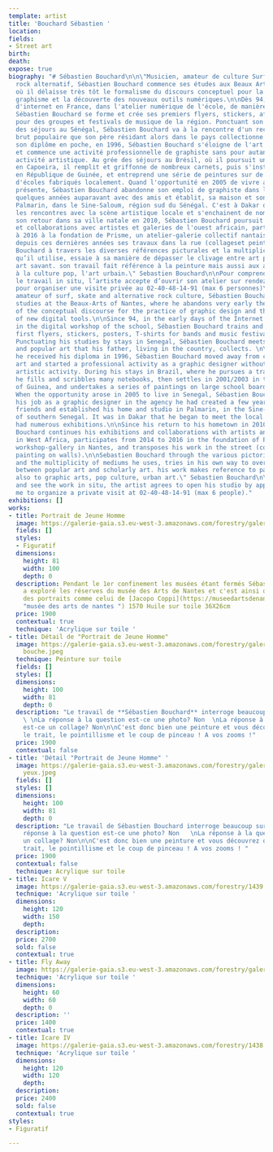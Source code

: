 ```yaml
---
template: artist
title: 'Bouchard Sébastien '
location: 
fields:
- Street art
birth: 
death: 
expose: true
biography: "# Sébastien Bouchard\n\n\"Musicien, amateur de culture Surf, Skate et
  rock alternatif, Sébastien Bouchard commence ses études aux Beaux Arts de Nantes,
  où il délaisse très tôt le formalisme du discours conceptuel pour la pratique du
  graphisme et la découverte des nouveaux outils numériques.\n\nDès 94, aux balbutiements
  d'internet en France, dans l'atelier numérique de l'école, de manière autonome,
  Sébastien Bouchard se forme et crée ses premiers flyers, stickers, affiches, tee-shirts
  pour des groupes et festivals de musique de la région. Ponctuant son cursus par
  des séjours au Sénégal, Sébastien Bouchard va à la rencontre d'un recup-art et art
  brut populaire que son père résidant alors dans le pays collectionne. \n\nSitôt
  son diplôme en poche, en 1996, Sébastien Bouchard s'éloigne de l'art contemporain
  et commence une activité professionnelle de graphiste sans pour autant perdre son
  activité artistique. Au grée des séjours au Brésil, où il poursuit une formation
  en Capoeira, il remplit et griffonne de nombreux carnets, puis s'installe en 2001/2003
  en République de Guinée, et entreprend une série de peintures sur de larges tableaux
  d'écoles fabriqués localement. Quand l'opportunité en 2005 de vivre au Sénégal se
  présente, Sébastien Bouchard abandonne son emploi de graphiste dans l'agence créée
  quelques années auparavant avec des amis et établit, sa maison et son atelier à
  Palmarin, dans le Sine-Saloum, région sud du Sénégal. C'est à Dakar que commencent
  les rencontres avec la scène artistique locale et s'enchainent de nombreuses expositions.\n\nDepuis
  son retour dans sa ville natale en 2010, Sébastien Bouchard poursuit ses expositions
  et collaborations avec artistes et galeries de l'ouest africain, participe de 2014
  à 2016 à la fondation de Prisme, un atelier-galerie collectif nantais et transpose
  depuis ces dernières années ses travaux dans la rue (collageset peinture sur murs).\n\nSébastien
  Bouchard à travers les diverses références picturales et la multiplicité des médiums
  qu’il utilise, essaie à sa manière de dépasser le clivage entre art populaire et
  art savant. son travail fait référence à la peinture mais aussi aux arts graphiques,
  à la culture pop, l'art urbain.\" Sebastien Bouchard\n\nPour comprendre et voir
  le travail in situ, l’artiste accepte d’ouvrir son atelier sur rendez-vous. Contactez-moi
  pour organiser une visite privée au 02-40-48-14-91 (max 6 personnes)\n\n\"Musician,
  amateur of surf, skate and alternative rock culture, Sébastien Bouchard begins his
  studies at the Beaux-Arts of Nantes, where he abandons very early the formalism
  of the conceptual discourse for the practice of graphic design and the discovery
  of new digital tools.\n\nSince 94, in the early days of the Internet in France,
  in the digital workshop of the school, Sébastien Bouchard trains and creates his
  first flyers, stickers, posters, T-shirts for bands and music festivals in the region.
  Punctuating his studies by stays in Senegal, Sébastien Bouchard meets a recup-art
  and popular art that his father, living in the country, collects. \n\nAs soon as
  he received his diploma in 1996, Sébastien Bouchard moved away from contemporary
  art and started a professional activity as a graphic designer without losing his
  artistic activity. During his stays in Brazil, where he pursues a training in Capoeira,
  he fills and scribbles many notebooks, then settles in 2001/2003 in the Republic
  of Guinea, and undertakes a series of paintings on large school boards made locally.
  When the opportunity arose in 2005 to live in Senegal, Sébastien Bouchard gave up
  his job as a graphic designer in the agency he had created a few years earlier with
  friends and established his home and studio in Palmarin, in the Sine-Saloum region
  of southern Senegal. It was in Dakar that he began to meet the local art scene and
  had numerous exhibitions.\n\nSince his return to his hometown in 2010, Sébastien
  Bouchard continues his exhibitions and collaborations with artists and galleries
  in West Africa, participates from 2014 to 2016 in the foundation of Prisme, a collective
  workshop-gallery in Nantes, and transposes his work in the street (collages and
  painting on walls).\n\nSebastien Bouchard through the various pictorial references
  and the multiplicity of mediums he uses, tries in his own way to overcome the divide
  between popular art and scholarly art. his work makes reference to painting but
  also to graphic arts, pop culture, urban art.\" Sebastien Bouchard\n\nTo understand
  and see the work in situ, the artist agrees to open his studio by appointment. Contact
  me to organize a private visit at 02-40-48-14-91 (max 6 people)."
exhibitions: []
works:
- title: Portrait de Jeune Homme
  image: https://galerie-gaia.s3.eu-west-3.amazonaws.com/forestry/galerie-gaia-sebastien-bouchard-portrait-de-jeune-homme-81x100.jpg
  fields: []
  styles:
  - Figuratif
  dimensions:
    height: 81
    width: 100
    depth: 0
  description: Pendant le 1er confinement les musées étant fermés Sébastien Bouchard
    a exploré les réserves du musée des Arts de Nantes et c'est ainsi qu'il a trouvé
    des portraits comme celui de [Jacopo Coppi](https://museedartsdenantes.nantesmetropole.fr/resultats-navigart.html?jcrRedirectTo=%2Fcms%2Frender%2Flive%2Ffr%2Fsites%2Fmuseedarts%2Fresultats-navigart.html&keywords=coppi
    "musée des arts de nantes ") 1570 Huile sur toile 36X26cm
  price: 1900
  contextual: true
  technique: 'Acrylique sur toile '
- title: Détail de "Portrait de Jeune Homme"
  image: https://galerie-gaia.s3.eu-west-3.amazonaws.com/forestry/galerie-gaia-sebastien-bouchard-portrait-de-jeune-homme-81x100-DM
    bouche.jpeg
  technique: Peinture sur toile
  fields: []
  styles: []
  dimensions:
    height: 100
    width: 81
    depth: 0
  description: "Le travail de **Sébastien Bouchard** interroge beaucoup sur écran.
    \ \nLa réponse à la question est-ce une photo? Non  \nLa réponse à la question
    est-ce un collage? Non\n\nC'est donc bien une peinture et vous découvrez de près,
    le trait, le pointillisme et le coup de pinceau ! A vos zooms !"
  price: 1900
  contextual: false
- title: 'Détail "Portrait de Jeune Homme" '
  image: https://galerie-gaia.s3.eu-west-3.amazonaws.com/forestry/galerie-gaia-sebastien-bouchard-portrait-de-jeune-homme-81x100-DM
    yeux.jpeg
  fields: []
  styles: []
  dimensions:
    height: 100
    width: 81
    depth: 0
  description: "Le travail de Sébastien Bouchard interroge beaucoup sur écran.  \nLa
    réponse à la question est-ce une photo? Non   \nLa réponse à la question est-ce
    un collage? Non\n\nC'est donc bien une peinture et vous découvrez de près, le
    trait, le pointillisme et le coup de pinceau ! A vos zooms ! "
  price: 1900
  contextual: false
  technique: Acrylique sur toile
- title: Icare V
  image: https://galerie-gaia.s3.eu-west-3.amazonaws.com/forestry/1439.jpg
  technique: 'Acrylique sur toile '
  dimensions:
    height: 120
    width: 150
    depth: 
  description: 
  price: 2700
  sold: false
  contextual: true
- title: Fly Away
  image: https://galerie-gaia.s3.eu-west-3.amazonaws.com/forestry/galeriegaia-sebastienbouchard-flyaway60x60cm-2019.jpeg
  technique: 'Acrylique sur toile '
  dimensions:
    height: 60
    width: 60
    depth: 0
  description: ''
  price: 1400
  contextual: true
- title: Icare IV
  image: https://galerie-gaia.s3.eu-west-3.amazonaws.com/forestry/1438.jpg
  technique: 'Acrylique sur toile '
  dimensions:
    height: 120
    width: 120
    depth: 
  description: 
  price: 2400
  sold: false
  contextual: true
styles:
- Figuratif

---
```

